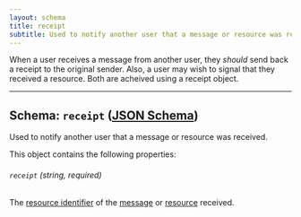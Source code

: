 ```yaml
---
layout: schema
title: receipt
subtitle: Used to notify another user that a message or resource was received.
---
```



When a user receives a message from another user, they *should* send back a
receipt to the original sender. Also, a user may wish to signal that they
received a resource. Both are acheived using a receipt object.

---

## Schema: `receipt` ([JSON Schema](https://github.com/sdmp/sdmp-schema/blob/master/schemas/receipt.json))

Used to notify another user that a message or resource was received.

This object contains the following properties:

###### `receipt` *(string, required)*

The [resource identifier](/resource/#resource-identifier) of the [message](/schema/message/)
or [resource](/resource/) received.
